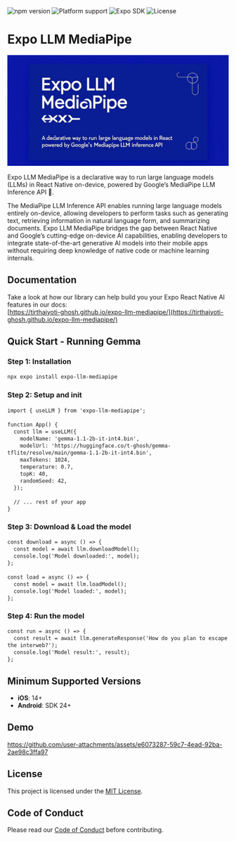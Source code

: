 <div align="left">
  <img src="https://img.shields.io/npm/v/expo-llm-mediapipe.svg?style=flat-square" alt="npm version">
  <img src="https://img.shields.io/badge/platform-Android%20%7C%20iOS-blue.svg?style=flat-square" alt="Platform support">
  <img src="https://img.shields.io/badge/Expo-SDK%2050%2B-blue.svg?style=flat-square" alt="Expo SDK">
  <img src="https://img.shields.io/badge/license-MIT-green.svg?style=flat-square" alt="License">
</div>

# Expo LLM MediaPipe

![Expo LLM MediaPipe](./assets/banner.png)

Expo LLM MediaPipe is a declarative way to run large language models (LLMs) in React Native on-device, powered by Google’s MediaPipe LLM Inference API 🚀.

The MediaPipe LLM Inference API enables running large language models entirely on-device, allowing developers to perform tasks such as generating text, retrieving information in natural language form, and summarizing documents. Expo LLM MediaPipe bridges the gap between React Native and Google’s cutting-edge on-device AI capabilities, enabling developers to integrate state-of-the-art generative AI models into their mobile apps without requiring deep knowledge of native code or machine learning internals.

## Documentation

Take a look at how our library can help build you your Expo React Native AI features in our docs: \
[https://tirthajyoti-ghosh.github.io/expo-llm-mediapipe/](https://tirthajyoti-ghosh.github.io/expo-llm-mediapipe/)

## Quick Start - Running Gemma

### Step 1: Installation

```bash
npx expo install expo-llm-mediapipe
```

### Step 2: Setup and init

```tsx
import { useLLM } from 'expo-llm-mediapipe';

function App() {
  const llm = useLLM({
    modelName: 'gemma-1.1-2b-it-int4.bin',
    modelUrl: 'https://huggingface.co/t-ghosh/gemma-tflite/resolve/main/gemma-1.1-2b-it-int4.bin',
    maxTokens: 1024,
    temperature: 0.7,
    topK: 40,
    randomSeed: 42,
  });

  // ... rest of your app
}
```

### Step 3: Download & Load the model

```tsx
const download = async () => {
  const model = await llm.downloadModel();
  console.log('Model downloaded:', model);
};

const load = async () => {
  const model = await llm.loadModel();
  console.log('Model loaded:', model);
};
```

### Step 4: Run the model

```tsx
const run = async () => {
  const result = await llm.generateResponse('How do you plan to escape the interweb?');
  console.log('Model result:', result);
};
```

## Minimum Supported Versions

- **iOS**: 14+
- **Android**: SDK 24+

## Demo

https://github.com/user-attachments/assets/e6073287-59c7-4ead-92ba-2ae98c3ffa97



## License

This project is licensed under the [MIT License](./LICENSE).

## Code of Conduct

Please read our [Code of Conduct](./CODE_OF_CONDUCT.md) before contributing.
